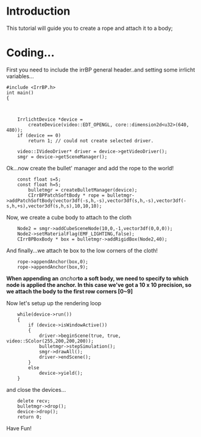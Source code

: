 # Introduction #

This tutorial will guide you to create a rope and attach it to a body;

# Coding... #

First you need to include the irrBP general header..and setting some irrlicht variables...

```
#include <IrrBP.h>
int main()
{

	

	IrrlichtDevice *device =
		createDevice(video::EDT_OPENGL, core::dimension2d<u32>(640, 480));
	if (device == 0)
		return 1; // could not create selected driver.
	
	video::IVideoDriver* driver = device->getVideoDriver();
	smgr = device->getSceneManager();
```

Ok...now create the bullet' manager and add the rope to the world!

```
	const float	s=5;
	const float	h=5;
        bulletmgr = createBulletManager(device);
        CIrrBPPatchSoftBody * rope = bulletmgr->addPatchSoftBody(vector3df(-s,h,-s),vector3df(s,h,-s),vector3df(-s,h,+s),vector3df(s,h,s),10,10,10);

```


Now, we create a cube body to attach to the cloth

```
	Node2 = smgr->addCubeSceneNode(10,0,-1,vector3df(0,0,0));
	Node2->setMaterialFlag(EMF_LIGHTING,false);
	CIrrBPBoxBody * box = bulletmgr->addRigidBox(Node2,40);
```

And finally...we attach te box to the low corners of the cloth!

```
	rope->appendAnchor(box,0);
	rope->appendAnchor(box,9);
```

**When appending an** _anchor_**to a soft body, we need to specify to which node is applied the anchor. In this case we've got a 10 x 10 precision, so we attach the body to the first row corners [0~9]**

Now let's setup up the rendering loop

```
	while(device->run())
	{
		if (device->isWindowActive())
		{
			driver->beginScene(true, true, video::SColor(255,200,200,200));
			bulletmgr->stepSimulation();
			smgr->drawAll();
			driver->endScene();
		}
		else
			device->yield();
	}
```

and close the devices...

```
	delete recv;
	bulletmgr->drop();
	device->drop();
	return 0;
```

Have Fun!